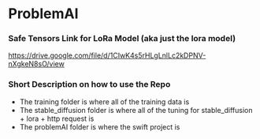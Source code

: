 # ProblemAI

### Safe Tensors Link for LoRa Model (aka just the lora model)
https://drive.google.com/file/d/1CIwK4s5rHLgLnlLc2kDPNV-nXgkeN8sO/view

### Short Description on how to use the Repo

- The training folder is where all of the training data is
- The stable_diffusion folder is where all of the tuning for stable_diffusion + lora + http request is
- The problemAI folder is where the swift project is
